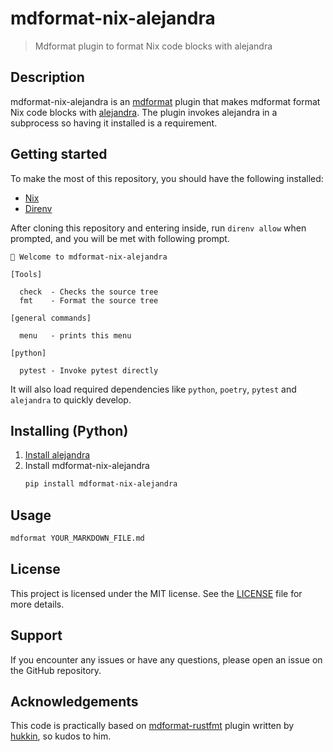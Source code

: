 # mdformat-nix-alejandra

> Mdformat plugin to format Nix code blocks with alejandra

## Description

mdformat-nix-alejandra is an [mdformat](https://github.com/executablebooks/mdformat) plugin
that makes mdformat format Nix code blocks with [alejandra](https://github.com/kamadorueda/alejandra).
The plugin invokes alejandra in a subprocess so having it installed is a requirement.

## Getting started

To make the most of this repository, you should have the following installed:

- [Nix](https://nixos.org/)
- [Direnv](https://direnv.net/)

After cloning this repository and entering inside, run `direnv allow` when prompted, and you will be met with following prompt.

```terminal
🔨 Welcome to mdformat-nix-alejandra

[Tools]

  check  - Checks the source tree
  fmt    - Format the source tree

[general commands]

  menu   - prints this menu

[python]

  pytest - Invoke pytest directly
```

It will also load required dependencies like `python`, `poetry`, `pytest` and `alejandra` to quickly develop.

## Installing (Python)

1. [Install alejandra](https://github.com/kamadorueda/alejandra#prebuilt-binaries)
1. Install mdformat-nix-alejandra
   ```bash
   pip install mdformat-nix-alejandra
   ```

## Usage

```bash
mdformat YOUR_MARKDOWN_FILE.md
```

## License

This project is licensed under the MIT license. See the [LICENSE](./LICENSE) file for more details.

## Support

If you encounter any issues or have any questions, please open an issue on the GitHub repository.

## Acknowledgements

This code is practically based on [mdformat-rustfmt](https://github.com/hukkin/mdformat-rustfmt) plugin written by [hukkin](https://github.com/hukkin), so kudos to him.
